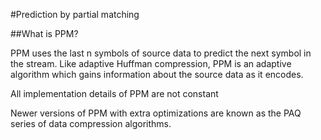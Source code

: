 #Prediction by partial matching

##What is PPM?

PPM uses the last n symbols of source data to predict the next symbol in the stream. Like adaptive Huffman compression, PPM is an adaptive algorithm which gains information about the source data as it encodes.

All implementation details of PPM are not constant

Newer versions of PPM with extra optimizations are known as the PAQ series of data compression algorithms.
